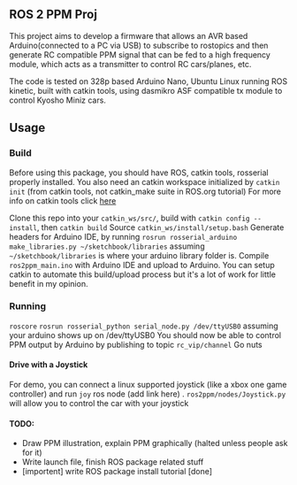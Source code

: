 ## ROS 2 PPM Proj
This project aims to develop a firmware that allows an AVR based Arduino(connected to a PC via USB) to subscribe to rostopics and then generate RC compatible PPM signal that can be fed to a high frequency module, which acts as a transmitter to control RC cars/planes, etc.

The code is tested on 328p based Arduino Nano, Ubuntu Linux running ROS kinetic, built with catkin tools, using dasmikro ASF compatible tx module to control Kyosho Miniz cars.

## Usage

### Build
Before using this package, you should have ROS, catkin tools, rosserial properly installed. 
You also need an catkin workspace initialized by `catkin init` (from catkin tools, not catkin_make suite in ROS.org tutorial)
For more info on catkin tools click [here](https://catkin-tools.readthedocs.io/en/latest/index.html)

Clone this repo into your `catkin_ws/src/`, build with `catkin config --install`, then `catkin build`
Source `catkin_ws/install/setup.bash`
Generate headers for Arduino IDE, by running `rosrun rosserial_arduino make_libraries.py ~/sketchbook/libraries` assuming `~/sketchbook/libraries` is where your arduino library folder is.
Compile `ros2ppm_main.ino` with Arduino IDE and upload to Arduino. 
You can setup catkin to automate this build/upload process but it's a lot of work for little benefit in my opinion.

### Running
`roscore`
`rosrun rosserial_python serial_node.py /dev/ttyUSB0` assuming your arduino shows up on /dev/ttyUSB0
You should now be able to control PPM output by Arduino by publishing to topic `rc_vip/channel`
Go nuts

#### Drive with a Joystick
For demo, you can connect a linux supported joystick (like a xbox one game controller) and run `joy` ros node (add link here)  . `ros2ppm/nodes/Joystick.py` will allow you to control the car with your joystick

#### TODO:
* Draw PPM illustration, explain PPM graphically (halted unless people ask for it)
* Write launch file, finish ROS package related stuff
* [importent] write ROS package install tutorial [done]
